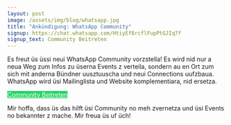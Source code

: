 ```yaml
---
layout: post
image: /assets/img/blog/whatsapp.jpg
title: "Ankündigung: WhatsApp Community"
signup: https://chat.whatsapp.com/HtiyEf8rcflFupPtGJIq7f
signup_text: Community Beitreten
---
```


Es freut üs üssi neui WhatsApp Community vorzstella! Es wird nid nur a neua Weg zum Infos zu üserna Events z verteila, sondern au en Ort zum sich mit anderna Bündner uusztuuscha und neui Connections uufzbaua. WhatsApp wird üsi Mailinglista und Website komplementiara, nid ersetza.

<a class="btn btn-primary" style="background: #25d366; color: white" href="https://chat.whatsapp.com/HtiyEf8rcflFupPtGJIq7f">Community Beitreten</a>

Mir hoffa, dass üs das hilft üsi Community no meh zvernetza und üsi Events no bekannter z mache. Mir freua üs uf üch!